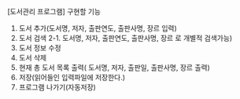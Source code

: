 [도서관리 프로그램]
구현할 기능

1. 도서 추가(도서명, 저자, 출판연도, 출판사명, 장르 입력)
2. 도서 검색
 2-1. 도서명, 저자, 출판연도, 출판사명, 장르 로 개별적 검색가능)
3. 도서 정보 수정
4. 도서 삭제
5. 현재 총 도서 목록 출력( 도서명, 저자, 출판일, 출판사명, 장르 출력)
6. 저장(읽어들인 입력파일에 저장한다.)
7. 프로그램 나가기(자동저장)